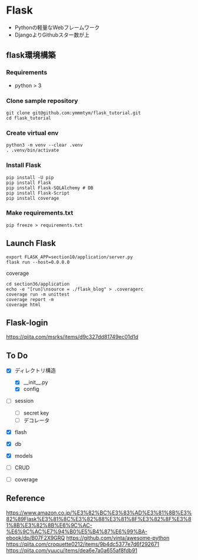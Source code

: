 # Flask

- Pythonの軽量なWebフレームワーク
- DjangoよりGithubスター数が上

## flask環境構築
### Requirements

- python > 3

### Clone sample repository

```bash=
git clone git@github.com:ymmmtym/flask_tutorial.git
cd flask_tutorial
```

### Create virtual env

```bash=
python3 -m venv --clear .venv
. .venv/bin/activate
```

### Install Flask

```bash=
pip install -U pip
pip install Flask
pip install Flask-SQLAlchemy # DB
pip install Flask-Script
pip install coverage
```

### Make requirements.txt

```bash=
pip freeze > requirements.txt
```


## Launch Flask

```bash=
export FLASK_APP=section10/application/server.py
flask run --host=0.0.0.0
```

coverage

```bash=
cd section36/application
echo -e "[run]\nsource = ./flask_blog" > .coveragerc
coverage run -m unittest
coverage report -m
coverage html
```

## Flask-login
<https://qiita.com/msrks/items/d9c327dd81749ec01d1d>

## To Do

- [x] ディレクトリ構造
    - [x] \_\_init\_\_.py
    - [x] config
- [ ] session
    - [ ] secret key
    - [ ] デコレータ
- [x] flash
- [x] db
- [x] models
- [ ] CRUD
- [ ] coverage


## Reference
<https://www.amazon.co.jp/%E3%82%BC%E3%83%AD%E3%81%8B%E3%82%89Flask%E3%81%8C%E3%82%88%E3%81%8F%E3%82%8F%E3%81%8B%E3%82%8B%E6%9C%AC-%E6%9C%AC%E7%94%B0%E5%B4%87%E6%99%BA-ebook/dp/B07F2X9GRQ>
<https://github.com/vinta/awesome-python>
<https://qiita.com/croquette0212/items/9b4dc5377e7d6f292671>
<https://qiita.com/yuucu/items/dea6e7a0a655af8fdb91>

